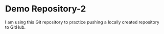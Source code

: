 # Demo Repository-2

I am using this Git repository to practice pushing a locally created repository to GitHub.